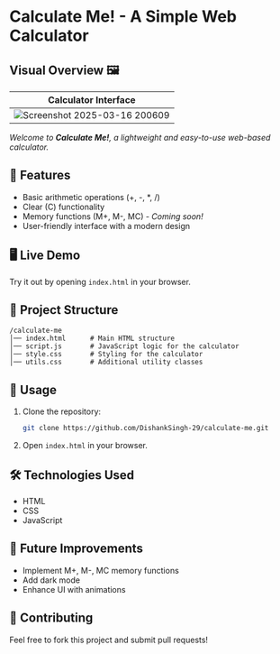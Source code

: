 # Calculate Me! - A Simple Web Calculator

## Visual Overview 🖼️

| Calculator Interface | 
|----------------|
|![Screenshot 2025-03-16 200609](https://github.com/user-attachments/assets/f867acac-9ea3-4ea6-b838-6246a687e70c)|

*Welcome to **Calculate Me!**, a lightweight and easy-to-use web-based calculator.*

## 🚀 Features
- Basic arithmetic operations (+, -, *, /)
- Clear (C) functionality
- Memory functions (M+, M-, MC) - *Coming soon!*
- User-friendly interface with a modern design

## 🖥️ Live Demo
Try it out by opening `index.html` in your browser.

## 📂 Project Structure
```
/calculate-me
│── index.html      # Main HTML structure
│── script.js       # JavaScript logic for the calculator
│── style.css       # Styling for the calculator
│── utils.css       # Additional utility classes
```

## 📜 Usage
1. Clone the repository:
   ```sh
   git clone https://github.com/DishankSingh-29/calculate-me.git
   ```
2. Open `index.html` in your browser.

## 🛠️ Technologies Used
- HTML
- CSS
- JavaScript

## 📌 Future Improvements
- Implement M+, M-, MC memory functions
- Add dark mode
- Enhance UI with animations

## 🤝 Contributing
Feel free to fork this project and submit pull requests!

